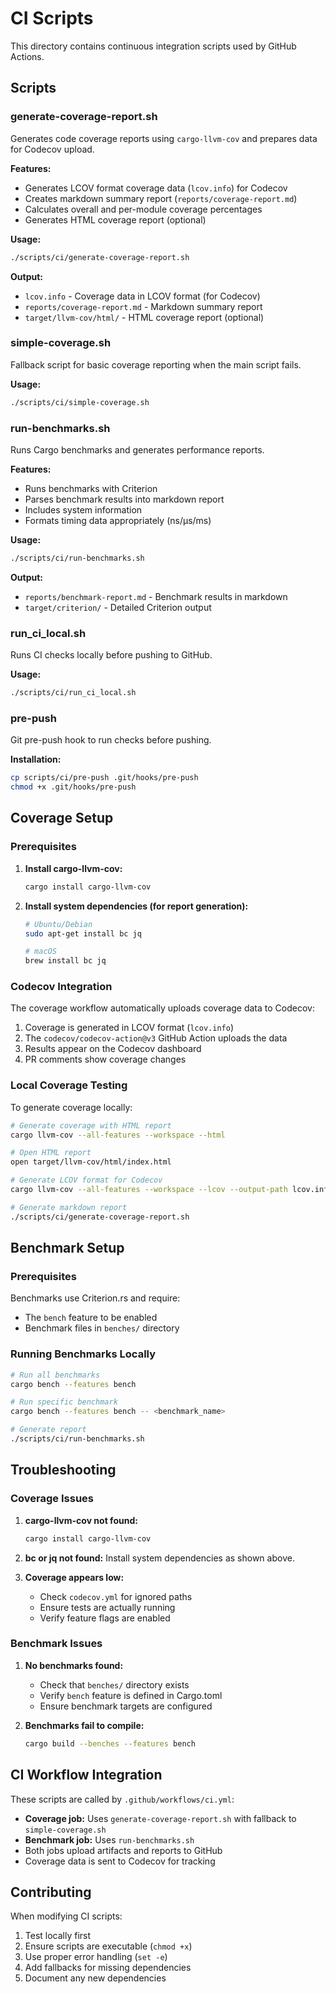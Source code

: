 # CI Scripts

This directory contains continuous integration scripts used by GitHub Actions.

## Scripts

### generate-coverage-report.sh

Generates code coverage reports using `cargo-llvm-cov` and prepares data for Codecov upload.

**Features:**
- Generates LCOV format coverage data (`lcov.info`) for Codecov
- Creates markdown summary report (`reports/coverage-report.md`)
- Calculates overall and per-module coverage percentages
- Generates HTML coverage report (optional)

**Usage:**
```bash
./scripts/ci/generate-coverage-report.sh
```

**Output:**
- `lcov.info` - Coverage data in LCOV format (for Codecov)
- `reports/coverage-report.md` - Markdown summary report
- `target/llvm-cov/html/` - HTML coverage report (optional)

### simple-coverage.sh

Fallback script for basic coverage reporting when the main script fails.

**Usage:**
```bash
./scripts/ci/simple-coverage.sh
```

### run-benchmarks.sh

Runs Cargo benchmarks and generates performance reports.

**Features:**
- Runs benchmarks with Criterion
- Parses benchmark results into markdown report
- Includes system information
- Formats timing data appropriately (ns/µs/ms)

**Usage:**
```bash
./scripts/ci/run-benchmarks.sh
```

**Output:**
- `reports/benchmark-report.md` - Benchmark results in markdown
- `target/criterion/` - Detailed Criterion output

### run_ci_local.sh

Runs CI checks locally before pushing to GitHub.

**Usage:**
```bash
./scripts/ci/run_ci_local.sh
```

### pre-push

Git pre-push hook to run checks before pushing.

**Installation:**
```bash
cp scripts/ci/pre-push .git/hooks/pre-push
chmod +x .git/hooks/pre-push
```

## Coverage Setup

### Prerequisites

1. **Install cargo-llvm-cov:**
   ```bash
   cargo install cargo-llvm-cov
   ```

2. **Install system dependencies (for report generation):**
   ```bash
   # Ubuntu/Debian
   sudo apt-get install bc jq
   
   # macOS
   brew install bc jq
   ```

### Codecov Integration

The coverage workflow automatically uploads coverage data to Codecov:

1. Coverage is generated in LCOV format (`lcov.info`)
2. The `codecov/codecov-action@v3` GitHub Action uploads the data
3. Results appear on the Codecov dashboard
4. PR comments show coverage changes

### Local Coverage Testing

To generate coverage locally:

```bash
# Generate coverage with HTML report
cargo llvm-cov --all-features --workspace --html

# Open HTML report
open target/llvm-cov/html/index.html

# Generate LCOV format for Codecov
cargo llvm-cov --all-features --workspace --lcov --output-path lcov.info

# Generate markdown report
./scripts/ci/generate-coverage-report.sh
```

## Benchmark Setup

### Prerequisites

Benchmarks use Criterion.rs and require:
- The `bench` feature to be enabled
- Benchmark files in `benches/` directory

### Running Benchmarks Locally

```bash
# Run all benchmarks
cargo bench --features bench

# Run specific benchmark
cargo bench --features bench -- <benchmark_name>

# Generate report
./scripts/ci/run-benchmarks.sh
```

## Troubleshooting

### Coverage Issues

1. **cargo-llvm-cov not found:**
   ```bash
   cargo install cargo-llvm-cov
   ```

2. **bc or jq not found:**
   Install system dependencies as shown above.

3. **Coverage appears low:**
   - Check `codecov.yml` for ignored paths
   - Ensure tests are actually running
   - Verify feature flags are enabled

### Benchmark Issues

1. **No benchmarks found:**
   - Check that `benches/` directory exists
   - Verify `bench` feature is defined in Cargo.toml
   - Ensure benchmark targets are configured

2. **Benchmarks fail to compile:**
   ```bash
   cargo build --benches --features bench
   ```

## CI Workflow Integration

These scripts are called by `.github/workflows/ci.yml`:

- **Coverage job:** Uses `generate-coverage-report.sh` with fallback to `simple-coverage.sh`
- **Benchmark job:** Uses `run-benchmarks.sh`
- Both jobs upload artifacts and reports to GitHub
- Coverage data is sent to Codecov for tracking

## Contributing

When modifying CI scripts:

1. Test locally first
2. Ensure scripts are executable (`chmod +x`)
3. Use proper error handling (`set -e`)
4. Add fallbacks for missing dependencies
5. Document any new dependencies
